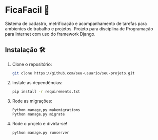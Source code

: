 # FicaFacil 🚀
Sistema de cadastro, metrificação e acompanhamento de tarefas para ambientes de trabalho e projetos. Projeto para disciplina de Programação para Internet com uso do framework Django.

## Instalação 🛠️

1. Clone o repositório:
   ```bash
   git clone https://github.com/seu-usuario/seu-projeto.git

2. Instale as dependências:
   ```bash
   pip install -r requirements.txt
   
2. Rode as migrações:
   ```bash
   Python manage,py makemigrations
   Python manage.py migrate
   
2. Rode o projeto e divirta-se!
   ```bash
   python manage.py runserver
   

